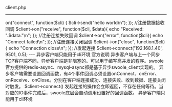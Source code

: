 client.php

---

<?php

$client = new swoole_client(SWOOLE_SOCK_TCP, SWOOLE_SOCK_ASYNC);

//注册连接成功回调
$client->on("connect", function($cli) {
    $cli->send("hello world\n");
});

//注册数据接收回调
$client->on("receive", function($cli, $data){
    echo "Received: ".$data."\n";
});

//注册连接失败回调
$client->on("error", function($cli){
    echo "Connect failed\n";
});

//注册连接关闭回调
$client->on("close", function($cli){
    echo "Connection close\n";
});

//发起连接
$client->connect('192.168.1.40', 9501, 0.5);

---



异步客户端只能用于cli环境



官方说明



异步客户端与上一个同步TCP客户端不同，异步客户端是非阻塞的。可以用于编写高并发的程序。swoole官方提供的redis-async、mysql-async都是基于异步swoole_client实现的。

异步客户端需要设置回调函数，有4个事件回调必须设置onConnect、onError、onReceive、onClose。分别在客户端连接成功、连接失败、收到数据、连接关闭时触发。

$client->connect() 发起连接的操作会立即返回，不存在任何等待。当对应的IO事件完成后，swoole底层会自动调用设置好的回调函数。

异步客户端只能用于cli环境